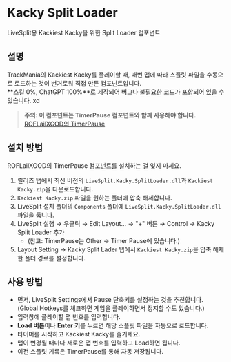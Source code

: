 # Kacky Split Loader
LiveSplit용 Kackiest Kacky을 위한 Split Loader 컴포넌트

## 설명
TrackMania의 Kackiest Kacky를 플레이할 때, 매번 맵에 따라 스플릿 파일을 수동으로 로드하는 것이 번거로워 직접 만든 컴포넌트입니다.  
**스킬 0%, ChatGPT 100%**로 제작되어 버그나 불필요한 코드가 포함되어 있을 수 있습니다. xd

> **주의: 이 컴포넌트는 TimerPause 컴포넌트와 함께 사용해야 합니다.**  
> [ROFLailXGOD의 TimerPause](https://github.com/ROFLailXGOD/TimerPause)

## 설치 방법
ROFLailXGOD의 TimerPause 컴포넌트를 설치하는 걸 잊지 마세요.
1. 릴리즈 탭에서 최신 버전의 `LiveSplit.Kacky.SplitLoader.dll`과 `Kackiest Kacky.zip`을 다운로드합니다.
2. `Kackiest Kacky.zip` 파일을 원하는 폴더에 압축 해제합니다.
3. LiveSplit 설치 폴더의 `Components` 폴더에 `LiveSplit.Kacky.SplitLoader.dll` 파일을 둡니다.
4. LiveSplit 실행 → 우클릭 → Edit Layout... → "+" 버튼 → Control → Kacky Split Loader 추가
   - (참고: TimerPause는 Other → Timer Pause에 있습니다.)
5. Layout Setting → Kacky Split Lader 탭에서 `Kackiest Kacky.zip`을 압축 해제한 폴더 경로를 설정합니다.

## 사용 방법
- 먼저, LiveSplit Settings에서 Pause 단축키를 설정하는 것을 추천합니다. (Global Hotkeys를 체크하면 게임을 플레이하면서 정지할 수도 있습니다.)
- 입력창에 플레이할 맵 번호를 입력합니다.
- **Load 버튼**이나 **Enter 키**를 누르면 해당 스플릿 파일을 자동으로 로드합니다.
- 타이머를 시작하고 Kackiest Kacky를 즐기세요.
- 맵이 변경될 때마다 새로운 맵 번호를 입력하고 Load하면 됩니다.
- 이전 스플릿 기록은 TimerPause를 통해 자동 저장됩니다.
